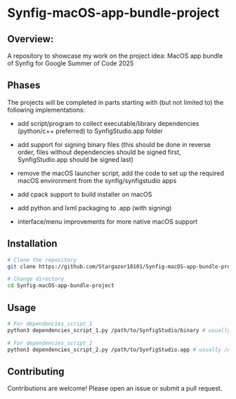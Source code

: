 # Synfig-macOS-app-bundle-project

## Overview:
A repository to showcase my work on the project idea: MacOS app bundle of Synfig for Google Summer of Code 2025

## Phases
The projects will be completed in parts starting with (but not limited to) the following implementations:
- add script/program to collect executable/library dependencies (python/c++ preferred) to SynfigStudio.app folder

- add support for signing binary files (this should be done in reverse order, files without dependencies should be signed first, SynfigStudio.app should be signed last)

- remove the macOS launcher script, add the code to set up the required macOS environment from the synfig/synfigstudio apps

- add cpack support to build installer on macOS

- add python and lxml packaging to .app (with signing)

- interface/menu improvements for more native macOS support

## Installation
```sh
# Clone the repository
git clone https://github.com/Stargazer10101/Synfig-macOS-app-bundle-project.git

# Change directory
cd Synfig-macOS-app-bundle-project
```

## Usage
```sh
# For dependencies_script_1
python3 dependencies_script_1.py /path/to/SynfigStudio/binary # usually /Applications/SynfigStudio.app/Contents/MacOS/SynfigStudio

# For dependencies_script_2
python3 dependencies_script_2.py /path/to/SynfigStudio.app # usually /Applications/SynfigStudio.app
```
## Contributing
Contributions are welcome! Please open an issue or submit a pull request.